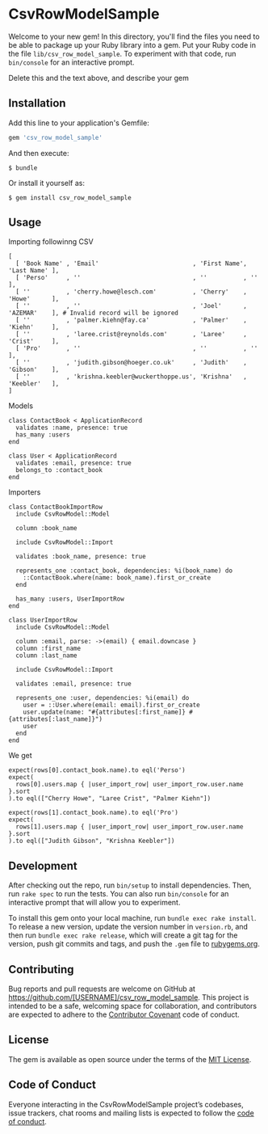 # CsvRowModelSample

Welcome to your new gem! In this directory, you'll find the files you need to be able to package up your Ruby library into a gem. Put your Ruby code in the file `lib/csv_row_model_sample`. To experiment with that code, run `bin/console` for an interactive prompt.

Delete this and the text above, and describe your gem

## Installation

Add this line to your application's Gemfile:

```ruby
gem 'csv_row_model_sample'
```

And then execute:

    $ bundle

Or install it yourself as:

    $ gem install csv_row_model_sample

## Usage

Importing followinng CSV 

```
[
  [ 'Book Name' , 'Email'                          , 'First Name', 'Last Name' ],
  [ 'Perso'     , ''                               , ''          , ''          ],
  [ ''          , 'cherry.howe@lesch.com'          , 'Cherry'    , 'Howe'      ],
  [ ''          , ''                               , 'Joel'      , 'AZEMAR'    ], # Invalid record will be ignored 
  [ ''          , 'palmer.kiehn@fay.ca'            , 'Palmer'    , 'Kiehn'     ],
  [ ''          , 'laree.crist@reynolds.com'       , 'Laree'     , 'Crist'     ],
  [ 'Pro'       , ''                               , ''          , ''          ],
  [ ''          , 'judith.gibson@hoeger.co.uk'     , 'Judith'    , 'Gibson'    ],
  [ ''          , 'krishna.keebler@wuckerthoppe.us', 'Krishna'   , 'Keebler'   ],
]
```

Models 

```
class ContactBook < ApplicationRecord
  validates :name, presence: true
  has_many :users
end 
```

```
class User < ApplicationRecord
  validates :email, presence: true
  belongs_to :contact_book
end 
```

Importers

```
class ContactBookImportRow
  include CsvRowModel::Model

  column :book_name
  
  include CsvRowModel::Import

  validates :book_name, presence: true

  represents_one :contact_book, dependencies: %i(book_name) do
    ::ContactBook.where(name: book_name).first_or_create
  end

  has_many :users, UserImportRow
end 
```

```
class UserImportRow
  include CsvRowModel::Model

  column :email, parse: ->(email) { email.downcase }
  column :first_name
  column :last_name

  include CsvRowModel::Import

  validates :email, presence: true

  represents_one :user, dependencies: %i(email) do
    user = ::User.where(email: email).first_or_create
    user.update(name: "#{attributes[:first_name]} #{attributes[:last_name]}")
    user
  end
end 
```

We get 

```
expect(rows[0].contact_book.name).to eql('Perso')
expect(
  rows[0].users.map { |user_import_row| user_import_row.user.name }.sort
).to eql(["Cherry Howe", "Laree Crist", "Palmer Kiehn"])

expect(rows[1].contact_book.name).to eql('Pro')
expect(
  rows[1].users.map { |user_import_row| user_import_row.user.name }.sort
).to eql(["Judith Gibson", "Krishna Keebler"])
```


## Development

After checking out the repo, run `bin/setup` to install dependencies. Then, run `rake spec` to run the tests. You can also run `bin/console` for an interactive prompt that will allow you to experiment.

To install this gem onto your local machine, run `bundle exec rake install`. To release a new version, update the version number in `version.rb`, and then run `bundle exec rake release`, which will create a git tag for the version, push git commits and tags, and push the `.gem` file to [rubygems.org](https://rubygems.org).

## Contributing

Bug reports and pull requests are welcome on GitHub at https://github.com/[USERNAME]/csv_row_model_sample. This project is intended to be a safe, welcoming space for collaboration, and contributors are expected to adhere to the [Contributor Covenant](http://contributor-covenant.org) code of conduct.

## License

The gem is available as open source under the terms of the [MIT License](https://opensource.org/licenses/MIT).

## Code of Conduct

Everyone interacting in the CsvRowModelSample project’s codebases, issue trackers, chat rooms and mailing lists is expected to follow the [code of conduct](https://github.com/[USERNAME]/csv_row_model_sample/blob/master/CODE_OF_CONDUCT.md).
